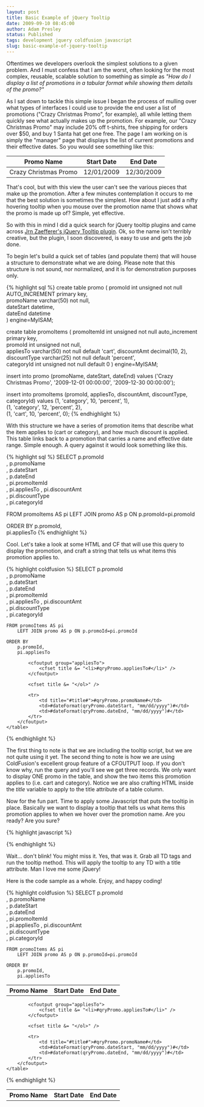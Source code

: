 ```yaml
---
layout: post
title: Basic Example of jQuery Tooltip
date: 2009-09-10 08:45:00
author: Adam Presley
status: Published
tags: development jquery coldfusion javascript
slug: basic-example-of-jquery-tooltip
---
```


Oftentimes we developers overlook the simplest solutions to a given
problem. And I must confess that I am the worst, often looking for the
most complex, reusable, scalable solution to something as simple as
*"How do I display a list of promotions in a tabular format while
showing them details of the promo?"*  
  
As I sat down to tackle this simple issue I began the process of mulling
over what types of interfaces I could use to provide the end user a list
of promotions ("Crazy Christmas Promo", for example), all while letting
them quickly see what actually makes up the promotion. For example, our
"Crazy Christmas Promo" may include 20% off t-shirts, free shipping for
orders over $50, and buy 1 Santa hat get one free. The page I am
working on is simply the "manager" page that displays the list of
current promotions and their effective dates. So you would see something
like this:  
  
Promo Name            | Start Date | End Date
----------------------|------------|-----------
Crazy Christmas Promo | 12/01/2009 | 12/30/2009

  
That's cool, but with this view the user can't see the various pieces
that make up the promotion. After a few minutes contemplation it occurs
to me that the best solution is sometimes the simplest. How about I just
add a nifty hovering tooltip when you mouse over the promotion name that
shows what the promo is made up of? Simple, yet effective.  

So with this in mind I did a quick search for jQuery tooltip plugins and
came across [Jrn Zaefferer's jQuery Tooltip plugin](http://bassistance.de/jquery-plugins/jquery-plugin-tooltip/). 
Ok, so the name isn't terribly creative, but the plugin, I soon discovered, is easy to
use and gets the job done.  
  
To begin let's build a quick set of tables (and populate them) that will
house a structure to demonstrate what we are doing. Please note that
this structure is not sound, nor normalized, and it is for demonstration
purposes only.  

{% highlight sql %}
create table promo
(
	promoId int unsigned not null AUTO_INCREMENT primary key,  
	promoName varchar(50) not null,  
	dateStart datetime,  
	dateEnd datetime  
) engine=MyISAM;

create table promoItems
(
	promoItemId int unsigned not null auto_increment primary key,  
	promoId int unsigned not null,  
	appliesTo varchar(50) not null default 'cart',
	discountAmt decimal(10, 2),  
	discountType varchar(25) not null default 'percent',  
	categoryId int unsigned not null default 0
) engine=MyISAM;

insert into promo (promoName, dateStart, dateEnd) values
('Crazy Christmas Promo', '2009-12-01 00:00:00', '2009-12-30 00:00:00');  

insert into promoItems (promoId, appliesTo, discountAmt, discountType, categoryId) values
(1, 'category', 10, 'percent', 1),  
(1, 'category', 12, 'percent', 2),  
(1, 'cart', 10, 'percent', 0);
{% endhighlight %}

With this structure we have a series of promotion items that describe
what the item applies to (cart or category), and how much discount is
applied. This table links back to a promotion that carries a name and
effective date range. Simple enough. A query against it would look
something like this.  

{% highlight sql %}
SELECT
	p.promoId   
	, p.promoName   
	, p.dateStart   
	, p.dateEnd   
	, pi.promoItemId      
	, pi.appliesTo
	, pi.discountAmt   
	, pi.discountType   
	, pi.categoryId   

FROM promoItems AS pi
	LEFT JOIN promo AS p ON p.promoId=pi.promoId   

ORDER BY
	p.promoId,   
	pi.appliesTo
{% endhighlight %}

Cool. Let's take a look at some HTML and CF that will use this query to
display the promotion, and craft a string that tells us what items this
promotion applies to.  
  
{% highlight coldfusion %}
<cfquery name="qryPromo" datasource="coldfusion">
	SELECT
		p.promoId   
		, p.promoName   
		, p.dateStart   
		, p.dateEnd   
		, pi.promoItemId      
		, pi.appliesTo
		, pi.discountAmt   
		, pi.discountType   
		, pi.categoryId   

	FROM promoItems AS pi
		LEFT JOIN promo AS p ON p.promoId=pi.promoId   

	ORDER BY
		p.promoId,   
		pi.appliesTo
</cfquery>

<html>
<head>
	<script language="javascript" src="jquery.tooltip.min.js"></script>
	<script language="javascript" src="jquery.js"></script>
	<link href="jquery.tooltip.css" type="text/css" rel="stylesheet" />
</head>

<body>
	<table>
		<tr>
			<th>Promo Name</th>
			<th>Start Date</th>
			<th>End Date</th>
		<tr>
		<cfoutput query="qryPromo" group="promoId">
			<cfset title = "Promotion applies to: <ol>" />

			<cfoutput group="appliesTo">
				<cfset title &= "<li>#qryPromo.appliesTo#</li>" />
			</cfoutput>

			<cfset title &= "</ol>" />

			<tr>
				<td title="#title#">#qryPromo.promoName#</td>
				<td>#dateFormat(qryPromo.dateStart, "mm/dd/yyyy")#</td>
				<td>#dateFormat(qryPromo.dateEnd, "mm/dd/yyyy")#</td>
			</tr>
		</cfoutput>
	</table>
</body>
</html>
{% endhighlight %}

The first thing to note is that we are
including the tooltip script, but we are not quite using it yet. The
second thing to note is how we are using ColdFusion's excellent group
feature of a CFOUTPUT loop. If you don't know why, run the query and
you'll see we get three records. We only want to display ONE promo in
the table, and show the two items this promotion applies to (i.e. cart
and category). Notice we are also crafting HTML inside the *title*
variable to apply to the title attribute of a table column.   
  
Now for the fun part. Time to apply some Javascript that puts the
tooltip in place. Basically we want to display a tooltip that tells us
what items this promotion applies to when we hover over the promotion
name. Are you ready? Are you sure?  
  
{% highlight javascript %}
<script language="javascript">
	$(document).ready(function() {
		$('td').tooltip();
	});
</script>
{% endhighlight %}

Wait... don't blink! You might miss it. Yes, that was it. Grab all TD
tags and run the tooltip method. This will apply the tooltip to any TD
with a title attribute. Man I love me some jQuery!  
  
Here is the code sample as a whole. Enjoy, and happy coding!  
  
{% highlight coldfusion %}
<cfquery name="qryPromo" datasource="coldfusion">
	SELECT
		p.promoId   
		, p.promoName   
		, p.dateStart   
		, p.dateEnd   
		, pi.promoItemId      
		, pi.appliesTo
		, pi.discountAmt   
		, pi.discountType   
		, pi.categoryId   

	FROM promoItems AS pi
		LEFT JOIN promo AS p ON p.promoId=pi.promoId   

	ORDER BY
		p.promoId,   
		pi.appliesTo
</cfquery>

<html>
<head>
	<script language="javascript" src="jquery.tooltip.min.js"></script>
	<script language="javascript" src="jquery.js"></script>
	<link href="jquery.tooltip.css" type="text/css" rel="stylesheet" />
</head>

<body>
	<table>
		<tr>
			<th>Promo Name</th>
			<th>Start Date</th>
			<th>End Date</th>
		<tr>
		<cfoutput query="qryPromo" group="promoId">
			<cfset title = "Promotion applies to: <ol>" />

			<cfoutput group="appliesTo">
				<cfset title &= "<li>#qryPromo.appliesTo#</li>" />
			</cfoutput>

			<cfset title &= "</ol>" />

			<tr>
				<td title="#title#">#qryPromo.promoName#</td>
				<td>#dateFormat(qryPromo.dateStart, "mm/dd/yyyy")#</td>
				<td>#dateFormat(qryPromo.dateEnd, "mm/dd/yyyy")#</td>
			</tr>
		</cfoutput>
	</table>
</body>

<script language="javascript">
	$(document).ready(function() {
		$('td').tooltip();
	});
</script>
</html>
{% endhighlight %}